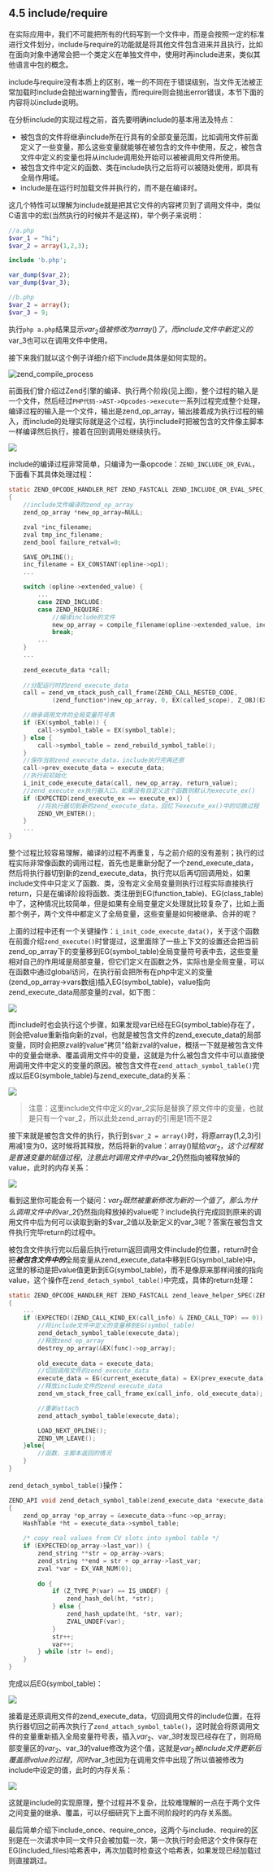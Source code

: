 ## 4.5 include/require
在实际应用中，我们不可能把所有的代码写到一个文件中，而是会按照一定的标准进行文件划分，include与require的功能就是将其他文件包含进来并且执行，比如在面向对象中通常会把一个类定义在单独文件中，使用时再include进来，类似其他语言中包的概念。

include与require没有本质上的区别，唯一的不同在于错误级别，当文件无法被正常加载时include会抛出warning警告，而require则会抛出error错误，本节下面的内容将以include说明。

在分析include的实现过程之前，首先要明确include的基本用法及特点：

* 被包含的文件将继承include所在行具有的全部变量范围，比如调用文件前面定义了一些变量，那么这些变量就能够在被包含的文件中使用，反之，被包含文件中定义的变量也将从include调用处开始可以被被调用文件所使用。
* 被包含文件中定义的函数、类在include执行之后将可以被随处使用，即具有全局作用域。
* include是在运行时加载文件并执行的，而不是在编译时。

这几个特性可以理解为include就是把其它文件的内容拷贝到了调用文件中，类似C语言中的宏(当然执行的时候并不是这样)，举个例子来说明：
```php
//a.php
$var_1 = "hi";
$var_2 = array(1,2,3);

include 'b.php';

var_dump($var_2);
var_dump($var_3);

//b.php
$var_2 = array();
$var_3 = 9;
```
执行`php a.php`结果显示$var_2值被修改为array()了，而include文件中新定义的$var_3也可以在调用文件中使用。

接下来我们就以这个例子详细介绍下include具体是如何实现的。

![zend_compile_process](../img/zend_compile_process.png)

前面我们曾介绍过Zend引擎的编译、执行两个阶段(见上图)，整个过程的输入是一个文件，然后经过`PHP代码->AST->Opcodes->execute`一系列过程完成整个处理，编译过程的输入是一个文件，输出是zend_op_array，输出接着成为执行过程的输入，而include的处理实际就是这个过程，执行include时把被包含的文件像主脚本一样编译然后执行，接着在回到调用处继续执行。

![](../img/include.png)

include的编译过程非常简单，只编译为一条opcode：`ZEND_INCLUDE_OR_EVAL`，下面看下其具体处理过程：
```c
static ZEND_OPCODE_HANDLER_RET ZEND_FASTCALL ZEND_INCLUDE_OR_EVAL_SPEC_CONST_HANDLER(ZEND_OPCODE_HANDLER_ARGS)
{
    //include文件编译的zend_op_array
    zend_op_array *new_op_array=NULL;

    zval *inc_filename;
    zval tmp_inc_filename;
    zend_bool failure_retval=0;

    SAVE_OPLINE();
    inc_filename = EX_CONSTANT(opline->op1);
    ...

    switch (opline->extended_value) {
        ...
        case ZEND_INCLUDE:
        case ZEND_REQUIRE:
            //编译include的文件
            new_op_array = compile_filename(opline->extended_value, inc_filename);
            break;
        ...
    }
    ...
 
    zend_execute_data *call;   
    
    //分配运行时的zend_execute_data 
    call = zend_vm_stack_push_call_frame(ZEND_CALL_NESTED_CODE,
            (zend_function*)new_op_array, 0, EX(called_scope), Z_OBJ(EX(This)));

    //继承调用文件的全局变量符号表
    if (EX(symbol_table)) {
        call->symbol_table = EX(symbol_table);
    } else {
        call->symbol_table = zend_rebuild_symbol_table();
    }
    //保存当前zend_execute_data，include执行完再还原
    call->prev_execute_data = execute_data;
    //执行前初始化
    i_init_code_execute_data(call, new_op_array, return_value);
    //zend_execute_ex执行器入口，如果没有自定义这个函数则默认为execute_ex()
    if (EXPECTED(zend_execute_ex == execute_ex)) {
        //将执行器切到新的zend_execute_data，回忆下execute_ex()中的切换过程
        ZEND_VM_ENTER();
    }
    ...
}
```
整个过程比较容易理解，编译的过程不再重复，与之前介绍的没有差别；执行的过程实际非常像函数的调用过程，首先也是重新分配了一个zend_execute_data，然后将执行器切到新的zend_execute_data，执行完以后再切回调用处，如果include文件中只定义了函数、类，没有定义全局变量则执行过程实际直接执行return，只是在编译阶段将函数、类注册到EG(function_table)、EG(class_table)中了，这种情况比较简单，但是如果有全局变量定义处理就比较复杂了，比如上面那个例子，两个文件中都定义了全局变量，这些变量是如何被继承、合并的呢？

上面的过程中还有一个关键操作：`i_init_code_execute_data()`，关于这个函数在前面介绍`zend_execute()`时曾提过，这里面除了一些上下文的设置还会把当前zend_op_array下的变量移到EG(symbol_table)全局变量符号表中去，这些变量相对自己的作用域是局部变量，但它们定义在函数之外，实际也是全局变量，可以在函数中通过global访问，在执行前会把所有在php中定义的变量(zend_op_array->vars数组)插入EG(symbol_table)，value指向zend_execute_data局部变量的zval，如下图：

![](../img/symbol_cv.png)

而include时也会执行这个步骤，如果发现var已经在EG(symbol_table)存在了，则会把value重新指向新的zval，也就是被包含文件的zend_execute_data的局部变量，同时会把原zval的value"拷贝"给新zval的value，概括一下就是被包含文件中的变量会继承、覆盖调用文件中的变量，这就是为什么被包含文件中可以直接使用调用文件中定义的变量的原因。被包含文件在`zend_attach_symbol_table()`完成以后EG(symbole_table)与zend_execute_data的关系：

![](../img/include_2.png)

> 注意：这里include文件中定义的var_2实际是替换了原文件中的变量，也就是只有一个var_2，所以此处zend_array的引用是1而不是2

接下来就是被包含文件的执行，执行到`$var_2 = array()`时，将原array(1,2,3)引用减1变为0，这时候将其释放，然后将新的value：array()赋给$var_2，这个过程就是普通变量的赋值过程，注意此时调用文件中的$var_2仍然指向被释放掉的value，此时的内存关系：

![](../img/include_3.png)

看到这里你可能会有一个疑问：$var_2既然被重新修改为新的一个值了，那么为什么调用文件中的$var_2仍然指向释放掉的value呢？include执行完成回到原来的调用文件中后为何可以读取到新的$var_2值以及新定义的var_3呢？答案在被包含文件执行完毕return的过程中。

被包含文件执行完以后最后执行return返回调用文件include的位置，return时会把***被包含文件中的***全局变量从zend_execute_data中移到EG(symbol_table)中，这里的移动是把value值更新到EG(symbol_table)，而不是像原来那样间接的指向value，这个操作在`zend_detach_symbol_table()`中完成，具体的return处理：
```c
static ZEND_OPCODE_HANDLER_RET ZEND_FASTCALL zend_leave_helper_SPEC(ZEND_OPCODE_HANDLER_ARGS)
{
    ...
    if (EXPECTED((ZEND_CALL_KIND_EX(call_info) & ZEND_CALL_TOP) == 0)) {
        //将include文件中定义的变量移到EG(symbol_table)
        zend_detach_symbol_table(execute_data);
        //释放zend_op_array
        destroy_op_array(&EX(func)->op_array);
        
        old_execute_data = execute_data;
        //切回调用文件的zend_execute_data
        execute_data = EG(current_execute_data) = EX(prev_execute_data);
        //释放include文件的zend_execute_data
        zend_vm_stack_free_call_frame_ex(call_info, old_execute_data);

        //重新attach
        zend_attach_symbol_table(execute_data);

        LOAD_NEXT_OPLINE();
        ZEND_VM_LEAVE();
    }else{
        //函数、主脚本返回的情况
    }
}
```
`zend_detach_symbol_table()`操作：
```c
ZEND_API void zend_detach_symbol_table(zend_execute_data *execute_data)
{   
    zend_op_array *op_array = &execute_data->func->op_array;
    HashTable *ht = execute_data->symbol_table;
    
    /* copy real values from CV slots into symbol table */
    if (EXPECTED(op_array->last_var)) {
        zend_string **str = op_array->vars;
        zend_string **end = str + op_array->last_var;
        zval *var = EX_VAR_NUM(0);
        
        do {
            if (Z_TYPE_P(var) == IS_UNDEF) {
                zend_hash_del(ht, *str);
            } else {
                zend_hash_update(ht, *str, var);
                ZVAL_UNDEF(var);
            }
            str++;
            var++;
        } while (str != end);
    }
}
```
完成以后EG(symbol_table)：

![](../img/include_4.png)

接着是还原调用文件的zend_execute_data，切回调用文件的include位置，在将执行器切回之前再次执行了`zend_attach_symbol_table()`，这时就会将原调用文件的变量重新插入全局变量符号表，插入$var_2、$var_3时发现已经存在了，则将局部变量区的$var_2、$var_3的value修改为这个值，这就是$var_2被include文件更新后覆盖原value的过程，同时$var_3也因为在调用文件中出现了所以值被修改为include中设定的值，此时的内存关系：

![](../img/include_5.png)

这就是include的实现原理，整个过程并不复杂，比较难理解的一点在于两个文件之间变量的继承、覆盖，可以仔细研究下上面不同阶段时的内存关系图。

最后简单介绍下include_once、require_once，这两个与include、require的区别是在一次请求中同一文件只会被加载一次，第一次执行时会把这个文件保存在EG(included_files)哈希表中，再次加载时检查这个哈希表，如果发现已经加载过则直接跳过。
